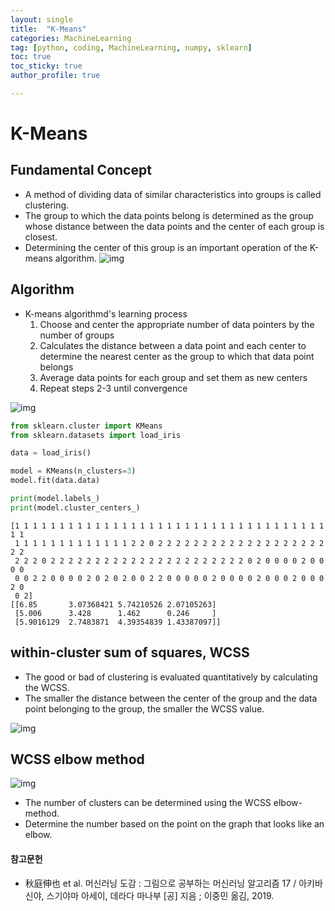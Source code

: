 ```yaml
---
layout: single
title:  "K-Means"
categories: MachineLearning
tag: [python, coding, MachineLearning, numpy, sklearn]
toc: true
toc_sticky: true
author_profile: true

---
```


# K-Means

## Fundamental Concept

- A method of dividing data of similar characteristics into groups is called clustering.
- The group to which the data points belong is determined as the group whose distance between the data points and the center of each group is closest.
- Determining the center of this group is an important operation of the K-means algorithm.
![img](/images/2022-04-09-K-Means/K-means.png)

## Algorithm

- K-means algorithmd's learning process
    1. Choose and center the appropriate number of data pointers by the number of groups
    2. Calculates the distance between a data point and each center to determine the nearest center as the group to which that data point belongs
    3. Average data points for each group and set them as new centers
    4. Repeat steps 2-3 until convergence
    
![img](/images/2022-04-09-K-Means/K-Means_Process.png)


```python
from sklearn.cluster import KMeans
from sklearn.datasets import load_iris

data = load_iris()

model = KMeans(n_clusters=3)
model.fit(data.data)

print(model.labels_)
print(model.cluster_centers_)
```

    [1 1 1 1 1 1 1 1 1 1 1 1 1 1 1 1 1 1 1 1 1 1 1 1 1 1 1 1 1 1 1 1 1 1 1 1 1
     1 1 1 1 1 1 1 1 1 1 1 1 1 2 2 0 2 2 2 2 2 2 2 2 2 2 2 2 2 2 2 2 2 2 2 2 2
     2 2 2 0 2 2 2 2 2 2 2 2 2 2 2 2 2 2 2 2 2 2 2 2 2 2 0 2 0 0 0 0 2 0 0 0 0
     0 0 2 2 0 0 0 0 2 0 2 0 2 0 0 2 2 0 0 0 0 0 2 0 0 0 0 2 0 0 0 2 0 0 0 2 0
     0 2]
    [[6.85       3.07368421 5.74210526 2.07105263]
     [5.006      3.428      1.462      0.246     ]
     [5.9016129  2.7483871  4.39354839 1.43387097]]
    

## within-cluster sum of squares, WCSS

- The good or bad of clustering is evaluated quantitatively by calculating the WCSS.
- The smaller the distance between the center of the group and the data point belonging to the group, the smaller the WCSS value.

![img](/images/2022-04-09-K-Means/WCSS.png)

## WCSS elbow method

![img](/images/2022-04-09-K-Means/WCSS_elbow_method.png)

- The number of clusters can be determined using the WCSS elbow-method.
- Determine the number based on the point on the graph that looks like an elbow.

#### 참고문헌

- 秋庭伸也 et al. 머신러닝 도감 : 그림으로 공부하는 머신러닝 알고리즘 17 / 아키바 신야, 스기야마 아세이, 데라다 마나부 [공] 지음 ; 이중민 옮김, 2019.
